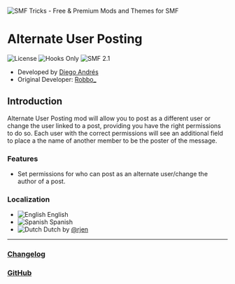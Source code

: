 ![SMF Tricks - Free & Premium Mods and Themes for SMF](https://smftricks.com/logos/logo.png)

# Alternate User Posting
![License](https://img.shields.io/badge/License-MPL%202.0-248049) ![Hooks Only](https://img.shields.io/badge/Hooks%20Only-Yes-6041a3) ![SMF 2.1](https://img.shields.io/badge/SMF-2.1-3f73a0)

* Developed by [Diego Andrés](https://github.com/DiegoAndresCortes)
* Original Developer: [Robbo_](https://www.simplemachines.org/community/index.php?action=profile;u=165532)

## Introduction
Alternate User Posting mod will allow you to post as a different user or change the user linked to a post, providing you have the right permissions to do so. Each user with the correct permissions will see an additional field to place a the name of another member to be the poster of the message.

### Features
- Set permissions for who can post as an alternate user/change the author of a post.

### Localization
- ![English](https://www.simplemachines.org/site_images/lang/english.gif) English
- ![Spanish](https://www.simplemachines.org/site_images/lang/spanish_es.gif) Spanish
- ![Dutch](https://www.simplemachines.org/site_images/lang/dutch.gif) Dutch by [@rjen](https://www.simplemachines.org/community/index.php?action=profile;u=287786)
---
### [Changelog](https://github.com/SMFTricks/Alternate-User-Posting/blob/master/CHANGELOG.md)
### [GitHub](https://github.com/SMFTricks/Alternate-User-Posting)